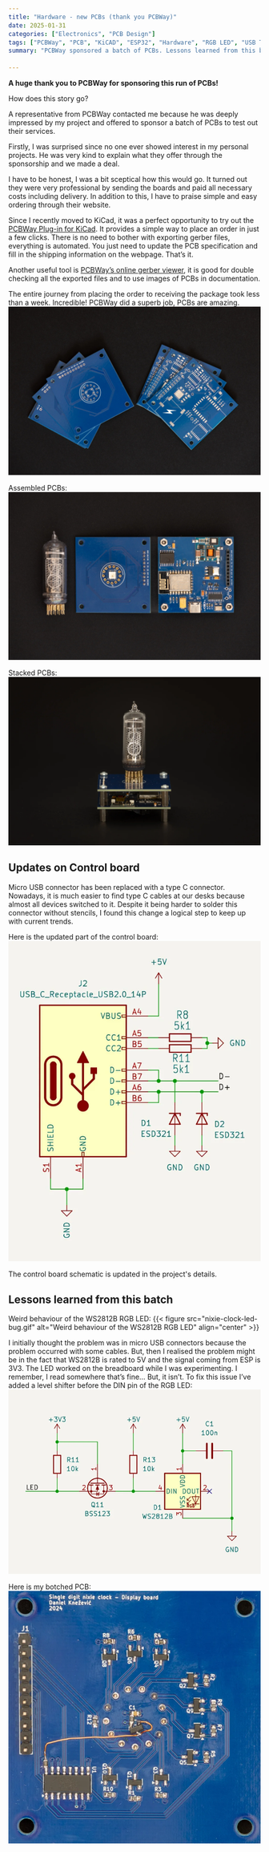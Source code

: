 ```yaml
---
title: "Hardware - new PCBs (thank you PCBWay)"
date: 2025-01-31
categories: ["Electronics", "PCB Design"]
tags: ["PCBWay", "PCB", "KiCAD", "ESP32", "Hardware", "RGB LED", "USB Type-C"]
summary: "PCBWay sponsored a batch of PCBs. Lessons learned from this batch."

---
```


**A huge thank you to PCBWay for sponsoring this run of PCBs!**

How does this story go?

A representative from PCBWay contacted me because he was deeply impressed by my project and offered to sponsor a batch of PCBs to test out their services. 

Firstly, I was surprised since no one ever showed interest in my personal projects. He was very kind to explain what they offer through the sponsorship and we made a deal.

I have to be honest, I was a bit sceptical how this would go. It turned out they were very professional by sending the boards and paid all necessary costs including delivery. In addition to this, I have to praise simple and easy ordering through their website.

Since I recently moved to KiCad, it was a perfect opportunity to try out the [PCBWay Plug-in for KiCad](https://github.com/pcbway/PCBWay-Plug-in-for-Kicad). It provides a simple way to place an order in just a few clicks. There is no need to bother with exporting gerber files, everything is automated. You just need to update the PCB specification and fill in the shipping information on the webpage. That’s it.

Another useful tool is [PCBWay’s online gerber viewer](https://www.pcbway.com/project/OnlineGerberViewer.html), it is good for double checking all the exported files and to use images of PCBs in documentation.

The entire journey from placing the order to receiving the package took less than a week. Incredible! PCBWay did a superb job, PCBs are amazing.
![Control and display PCBs for the nixie clock](nixie-clock-pcbs.webp)

Assembled PCBs:
![Assembled control and display PCBs for the Nixie clock](nixie-clock-assembled-pcbs.webp)

Stacked PCBs:
![Stacked and assembled control and display PCBs for the Nixie clock](nixie-clock-stacked-pcbs.webp)

## Updates on Control board

Micro USB connector has been replaced with a type C connector. Nowadays, it is much easier to find type C cables at our desks because almost all devices switched to it. Despite it being harder to solder this connector without stencils, I found this change a logical step to keep up with current trends.

Here is the updated part of the control board:
![USB Type C schematic diagram](usb-type-c-module-schematic.webp)

The control board schematic is updated in the project's details.

## Lessons learned from this batch

Weird behaviour of the WS2812B RGB LED:
{{< figure src="nixie-clock-led-bug.gif" alt="Weird behaviour of the WS2812B RGB LED" align="center" >}}


I initially thought the problem was in micro USB connectors because the problem occurred with some cables. But, then I realised the problem might be in the fact that WS2812B is rated to 5V and the signal coming from ESP is 3V3. The LED worked on the breadboard while I was experimenting. I remember, I read somewhere that’s fine… But, it isn’t. To fix this issue I’ve added a level shifter before the DIN pin of the RGB LED:
![Level shifter schematic diagram](level-shifter-module-schematic.webp)

Here is my botched PCB:
![Botched nixie clock display board PCB with added level shifter for the RGB LED](nixie-clock-display-board-fix.webp)